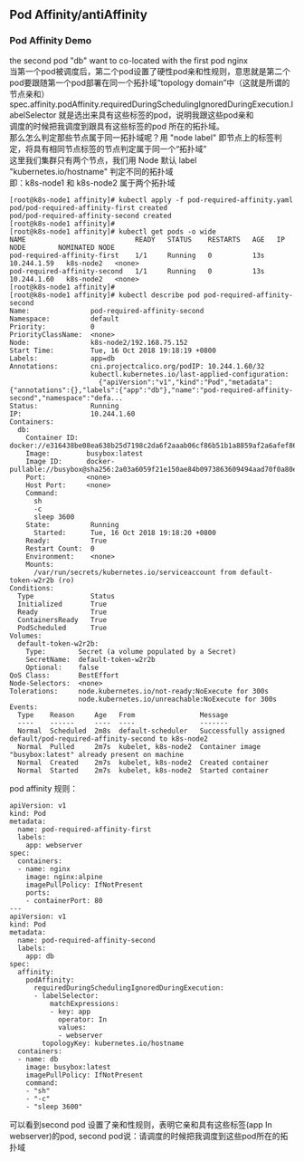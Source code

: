 ## Pod Affinity/antiAffinity
### Pod Affinity Demo
the second pod "db" want to co-located with the first pod nginx  
当第一个pod被调度后，第二个pod设置了硬性pod亲和性规则，意思就是第二个pod要跟随第一个pod部署在同一个拓扑域“topology domain”中（这就是所谓的节点亲和）  
spec.affinity.podAffinity.requiredDuringSchedulingIgnoredDuringExecution.labelSelector 就是选出来具有这些标签的pod，说明我跟这些pod亲和  
调度的时候把我调度到跟具有这些标签的pod 所在的拓扑域。  
那么怎么判定那些节点属于同一拓扑域呢？用 "node label" 即节点上的标签判定，将具有相同节点标签的节点判定属于同一个“拓扑域”  
这里我们集群只有两个节点，我们用 Node 默认 label "kubernetes.io/hostname" 判定不同的拓扑域  
即：k8s-node1 和 k8s-node2 属于两个拓扑域
```
[root@k8s-node1 affinity]# kubectl apply -f pod-required-affinity.yaml 
pod/pod-required-affinity-first created
pod/pod-required-affinity-second created
[root@k8s-node1 affinity]# 
[root@k8s-node1 affinity]# kubectl get pods -o wide
NAME                           READY   STATUS    RESTARTS   AGE   IP            NODE        NOMINATED NODE
pod-required-affinity-first    1/1     Running   0          13s   10.244.1.59   k8s-node2   <none>
pod-required-affinity-second   1/1     Running   0          13s   10.244.1.60   k8s-node2   <none>
[root@k8s-node1 affinity]# 
[root@k8s-node1 affinity]# kubectl describe pod pod-required-affinity-second 
Name:               pod-required-affinity-second
Namespace:          default
Priority:           0
PriorityClassName:  <none>
Node:               k8s-node2/192.168.75.152
Start Time:         Tue, 16 Oct 2018 19:18:19 +0800
Labels:             app=db
Annotations:        cni.projectcalico.org/podIP: 10.244.1.60/32
                    kubectl.kubernetes.io/last-applied-configuration:
                      {"apiVersion":"v1","kind":"Pod","metadata":{"annotations":{},"labels":{"app":"db"},"name":"pod-required-affinity-second","namespace":"defa...
Status:             Running
IP:                 10.244.1.60
Containers:
  db:
    Container ID:  docker://e316438be08ea638b25d7198c2da6f2aaab06cf86b51b1a8859af2a6afef86b5
    Image:         busybox:latest
    Image ID:      docker-pullable://busybox@sha256:2a03a6059f21e150ae84b0973863609494aad70f0a80eaeb64bddd8d92465812
    Port:          <none>
    Host Port:     <none>
    Command:
      sh
      -c
      sleep 3600
    State:          Running
      Started:      Tue, 16 Oct 2018 19:18:20 +0800
    Ready:          True
    Restart Count:  0
    Environment:    <none>
    Mounts:
      /var/run/secrets/kubernetes.io/serviceaccount from default-token-w2r2b (ro)
Conditions:
  Type              Status
  Initialized       True 
  Ready             True 
  ContainersReady   True 
  PodScheduled      True 
Volumes:
  default-token-w2r2b:
    Type:        Secret (a volume populated by a Secret)
    SecretName:  default-token-w2r2b
    Optional:    false
QoS Class:       BestEffort
Node-Selectors:  <none>
Tolerations:     node.kubernetes.io/not-ready:NoExecute for 300s
                 node.kubernetes.io/unreachable:NoExecute for 300s
Events:
  Type    Reason     Age   From                Message
  ----    ------     ----  ----                -------
  Normal  Scheduled  2m8s  default-scheduler   Successfully assigned default/pod-required-affinity-second to k8s-node2
  Normal  Pulled     2m7s  kubelet, k8s-node2  Container image "busybox:latest" already present on machine
  Normal  Created    2m7s  kubelet, k8s-node2  Created container
  Normal  Started    2m7s  kubelet, k8s-node2  Started container
```
pod affinity 规则：
```
apiVersion: v1
kind: Pod
metadata:
  name: pod-required-affinity-first
  labels:
    app: webserver
spec:
  containers:
  - name: nginx
    image: nginx:alpine
    imagePullPolicy: IfNotPresent
    ports:
    - containerPort: 80
---
apiVersion: v1
kind: Pod
metadata:
  name: pod-required-affinity-second
  labels:
    app: db
spec:
  affinity:
    podAffinity:
      requiredDuringSchedulingIgnoredDuringExecution:
      - labelSelector:
          matchExpressions:
          - key: app
            operator: In
            values:
            - webserver
        topologyKey: kubernetes.io/hostname
  containers:
  - name: db
    image: busybox:latest
    imagePullPolicy: IfNotPresent
    command: 
    - "sh"
    - "-c"
    - "sleep 3600"
```
可以看到second pod 设置了亲和性规则，表明它亲和具有这些标签(app In webserver)的pod, second pod说：请调度的时候把我调度到这些pod所在的拓扑域
